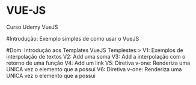 # VUE-JS
Curso Udemy VueJS

#Introdução:
Exemplo simples de como usar o VueJS

#Dom:
Introdução aos Templates VueJS
Templestes:>
V1: Exemplos de interpolação de textos
V2: Add uma soma
V3: Add a interpolação com o retorno de uma função 
V4: Add um link 
V5: Diretiva v-one: Renderiza uma UNICA vez o elemento que a possui
V6: Diretiva v-one: Renderiza uma UNICA vez o elemento que a possui